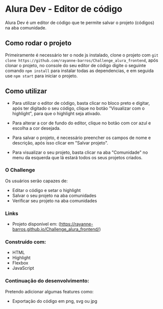 # Alura Dev - Editor de código

Alura Dev é um editor de código que te permite salvar o projeto (códigos) na aba comunidade.

## Como rodar o projeto

Primeiramente é necessário ter o node js instalado, clone o projeto com `git clone https://github.com/rayanne-barros/Challenge_alura_frontend`, após clonar o projeto, no console do seu editor de código digite o seguinte comando `npm install` para instalar todas as dependencias, e em seguida use `npm start` para iniciar o projeto.

## Como utilizar

- Para utilizar o editor de código, basta clicar no bloco preto e digitar, após ter digitado o seu código, clique no botão "Visualizar com o highlight", para que o highlight seja ativado.

- Para alterar a cor de fundo do editor, clique no botão com cor azul e escolha a cor desejada. 
 
- Para salvar o projeto, é necessário preencher os campos de nome e descrição, após isso clicar em "Salvar projeto". 

- Para visualizar o seu projeto, basta clicar na aba "Comunidade" no menu da esquerda que lá estará todos os seus projetos criados.

### O Challenge

Os usuários serão capazes de:

- Editar o código e setar o highlight
- Salvar o seu projeto na aba comunidades
- Verificar seu projeto na aba comunidades


### Links

- Projeto disponível em: (https://rayanne-barros.github.io/Challenge_alura_frontend/)


### Construído com:

- HTML
- Highlight 
- Flexbox
- JavaScript 


### Continuação do desenvolvimento:

Pretendo adicionar algumas features como:

- Exportação do código em png, svg ou jpg

